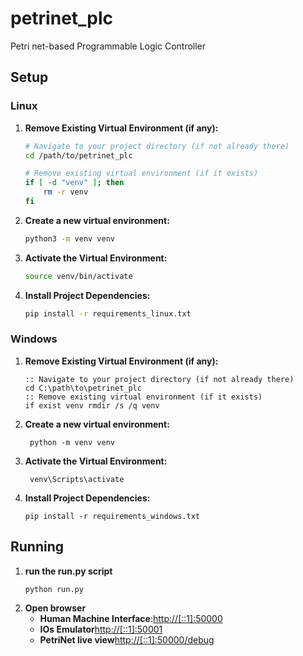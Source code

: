 # petrinet_plc
Petri net-based Programmable Logic Controller



## Setup

### Linux

1. **Remove Existing Virtual Environment (if any):**

   ```bash
   # Navigate to your project directory (if not already there)
   cd /path/to/petrinet_plc
   
   # Remove existing virtual environment (if it exists)
   if [ -d "venv" ]; then
       rm -r venv
   fi
2. **Create a new virtual environment:**
   ```bash
   python3 -m venv venv
3. **Activate the Virtual Environment:**
   ```bash
   source venv/bin/activate
4. **Install Project Dependencies:**
   ```bash
   pip install -r requirements_linux.txt
### Windows
1. **Remove Existing Virtual Environment (if any):**
    ```   
    :: Navigate to your project directory (if not already there)
    cd C:\path\to\petrinet_plc
    :: Remove existing virtual environment (if it exists)
    if exist venv rmdir /s /q venv
2. **Create a new virtual environment:**
   ```
    python -m venv venv
3. **Activate the Virtual Environment:**
   ```
    venv\Scripts\activate
4. **Install Project Dependencies:**
   ```
   pip install -r requirements_windows.txt

## Running
1. **run the run.py script**
   ```bash
   python run.py
2. **Open browser**
   * **Human Machine Interface**:[http://[::1]:50000](http://[::1]:50000)
   * **IOs Emulator**[http://[::1]:50001](http://[::1]:50001)
   * **PetriNet live view**[http://[::1]:50000/debug](http://[::1]:50000/debug)
   
